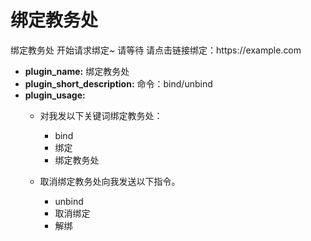 # 绑定教务处

<panel-view title="聊天记录">
  <chat-message nickname="Artin" color="#3e484e">绑定教务处</chat-message>
  <chat-message nickname="小科" avatar="/logo.jpg">开始请求绑定~ 请等待</chat-message>
  <chat-message nickname="小科" avatar="/logo.jpg">请点击链接绑定：<a>https://example.com</a></chat-message>
</panel-view>

- __plugin_name:__ 绑定教务处
- __plugin_short_description:__ 命令：bind/unbind
- __plugin_usage:__
  - 对我发以下关键词绑定教务处：
    - bind
    - 绑定
    - 绑定教务处
  
  - 取消绑定教务处向我发送以下指令。
    - unbind
    - 取消绑定
    - 解绑
